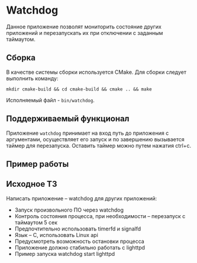 # Watchdog

Данное приложение позволят мониторить состояние других приложений и перезапускать их при отключении с заданным таймаутом.

## Сборка

В качестве системы сборки используется CMake.
Для сборки следует выполнить команду:
```shell
mkdir cmake-build && cd cmake-build && cmake .. && make
```

Исполняемый файл - `bin/watchdog`.

## Поддерживаемый функционал

Приложение `watchdog` принимает на вход путь до приложения с аргументами, осуществляет его запуск и по завершению вызывается таймер для перезапуска. 
Оставить таймер можно путем нажатия ctrl+c.

## Пример работы 

## Исходное ТЗ
Написать приложение – watchdog для других приложений:

* Запуск произвольного ПО через watchdog
* Контроль состояния процесса, при необходимости – перезапуск с таймаутом 5 сек
* Предпочтительно использовать timerfd и signalfd
* Язык – С, использовать Linux api
* Предусмотреть возможность остановки процесса
* Приложение должно стабильно работать с lighttpd
* Пример запуска watchdog start lighttpd

 